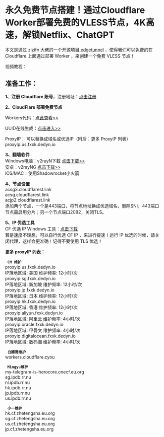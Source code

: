 # 永久免费节点搭建！通过Cloudflare Worker部署免费的VLESS节点，4K高速，解锁Netflix、ChatGPT

本文是通过 zizifn 大佬的一个开源项目[ edgetunnel](https://github.com/zizifn/edgetunnel) ，使得我们可以免费的在 Cloudflare 上面通过部署 Worker ，来创建一个免费 VLESS 节点！

视频教程：

## 准备工作：

**1、注册 Cloudflare 账号**，注册地址：[点击注册](https://dash.cloudflare.com/1fd6ef1f052a191089c7a5628aa6f5a7)

**2、CloudFlare 部署免费节点**

Workers代码：[点此查看>>](https://raw.githubusercontent.com/zizifn/edgetunnel/main/src/worker-vless.js) 

UUID在线生成：[点击进入>>](https://1024tools.com/uuid/)

ProxyIP： 可以替换成域名或优选IP（附后：更多 ProxyIP 列表）  
proxyip.us.fxxk.dedyn.io


**3、翻墙软件**  
Windows电脑：v2rayN下载 [点击下载>>](https://github.com/2dust/v2rayN/releases/download/6.45/zz_v2rayN-With-Core-SelfContained.7z)  
安卓：v2rayNG [点击下载>>](https://github.com/2dust/v2rayNG/releases)  
iOS/MAC：使用Shadowrocket小火箭

**4、节点设置**  
acsg3.cloudflarest.link  
acsg.cloudflarest.link  
acjp2.cloudflarest.link  
添加两个节点，一个是443端口，将节点地址换成优选域名，删除SNI，443端口节点需启用分片；另一个节点端口2082，关闭TLS。

**5、IP 优选工具**  
CF 优选 IP Windows 工具：[点击下载](https://github.com/badafans/better-cloudflare-ip/releases/download/20221201/batch.zip)  
若是速度不理想，可以自行优选 CF IP ，来进行提速！运行 IP 优选的时候，请关闭代理，这样会更准确！记得不要使用 TLS 优选！


**更多 proxyIP 列表：**

<code> **CM 维护** </code>  
proxyip.us.fxxk.dedyn.io  
IP落地区域: 美国 维护频率: 12小时/次  
proxyip.sg.fxxk.dedyn.io  
IP落地区域: 新加坡 维护频率: 12小时/次  
proxyip.jp.fxxk.dedyn.io  
IP落地区域: 日本 维护频率: 12小时/次  
proxyip.hk.fxxk.dedyn.io  
IP落地区域: 香港 维护频率: 12小时/次  
proxyip.aliyun.fxxk.dedyn.io  
IP落地区域: 阿里云 维护频率: 4小时/次  
proxyip.oracle.fxxk.dedyn.io  
IP落地区域: 甲骨文 维护频率: 4小时/次  
proxyip.digitalocean.fxxk.dedyn.io  
IP落地区域: 数码海 维护频率: 4小时/次

<code> **白嫖哥维护** </code>  
workers.cloudflare.cyou

<code> **Mingyu维护** </code>  
my-telegram-is-herocore.onecf.eu.org  
sg.ipdb.rr.nu  
nl.ipdb.rr.nu  
hk.ipdb.rr.nu  
jp.ipdb.rr.nu  
us.ipdb.rr.nu

<code> **小一维护** </code>  
hk.cf.zhetengsha.eu.org  
sg.cf.zhetengsha.eu.org  
us.cf.zhetengsha.eu.org  
jp.cf.zhetengsha.eu.org

